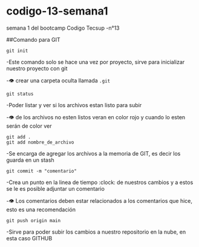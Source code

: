 # codigo-13-semana1
semana 1 del bootcamp Codigo Tecsup -n°13

##Comando para GIT

````
git init
````
-Este comando solo se hace una vez por proyecto, sirve para inicializar nuestro proyecto con git

-:eye: crear una  carpeta oculta llamada ````.git````

````
git status 
````
-Poder listar y ver si los archivos estan listo para subir

-:eye:  de los archivos no esten listos veran en color rojo y cuando lo esten serán de color ver

````
git add .
git add nombre_de_archivo
````
-Se encarga de agregar los archivos a la memoria de GIT, es decir los guarda en un stash

````
git commit -m "comentario"
````
-Crea un punto en la linea de tiempo :clock: de nuestros cambios y a estos se le es posible adjuntar un comentario

-:eye: Los comentarios deben estar relacionados a los comentarios que hice, esto es una recomendación

````
git push origin main
````
-Sirve para poder subir los cambios a nuestro repositorio en la nube, en esta caso GITHUB
